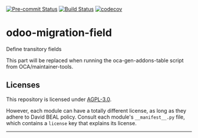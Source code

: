 
<!-- /!\ Non OCA Context : Set here the badge of your runbot / runboat instance. -->
[![Pre-commit Status](https://github.com/bealdav/odoo-migration-field/actions/workflows/pre-commit.yml/badge.svg?branch=18.0)](https://github.com/bealdav/odoo-migration-field/actions/workflows/pre-commit.yml?query=branch%3A18.0)
[![Build Status](https://github.com/bealdav/odoo-migration-field/actions/workflows/test.yml/badge.svg?branch=18.0)](https://github.com/bealdav/odoo-migration-field/actions/workflows/test.yml?query=branch%3A18.0)
[![codecov](https://codecov.io/gh/bealdav/odoo-migration-field/branch/18.0/graph/badge.svg)](https://codecov.io/gh/bealdav/odoo-migration-field)
<!-- /!\ Non OCA Context : Set here the badge of your translation instance. -->

<!-- /!\ do not modify above this line -->

# odoo-migration-field

Define transitory fields

<!-- /!\ do not modify below this line -->

<!-- prettier-ignore-start -->

[//]: # (addons)

This part will be replaced when running the oca-gen-addons-table script from OCA/maintainer-tools.

[//]: # (end addons)

<!-- prettier-ignore-end -->

## Licenses

This repository is licensed under [AGPL-3.0](LICENSE).

However, each module can have a totally different license, as long as they adhere to David BEAL
policy. Consult each module's `__manifest__.py` file, which contains a `license` key
that explains its license.

----
<!-- /!\ Non OCA Context : Set here the full description of your organization. -->
